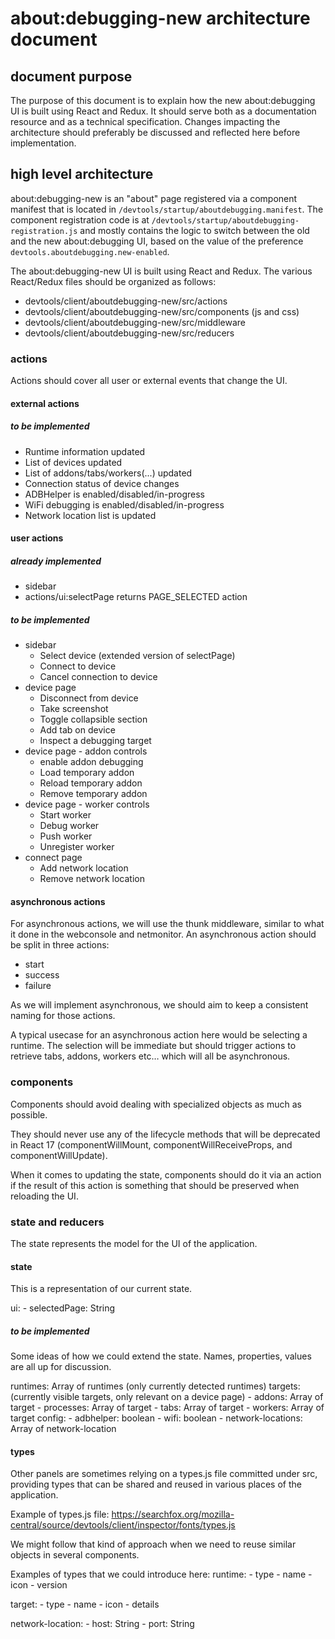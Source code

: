 # about:debugging-new architecture document

## document purpose
The purpose of this document is to explain how the new about:debugging UI is built using React and Redux. It should serve both as a documentation resource and as a technical specification. Changes impacting the architecture should preferably be discussed and reflected here before implementation.

## high level architecture
about:debugging-new is an "about" page registered via a component manifest that is located in `/devtools/startup/aboutdebugging.manifest`. The component registration code is at `/devtools/startup/aboutdebugging-registration.js` and mostly contains the logic to switch between the old and the new about:debugging UI, based on the value of the preference `devtools.aboutdebugging.new-enabled`.

The about:debugging-new UI is built using React and Redux. The various React/Redux files should be organized as follows:
- devtools/client/aboutdebugging-new/src/actions
- devtools/client/aboutdebugging-new/src/components (js and css)
- devtools/client/aboutdebugging-new/src/middleware
- devtools/client/aboutdebugging-new/src/reducers

### actions
Actions should cover all user or external events that change the UI.

#### external actions

##### to be implemented
  - Runtime information updated
  - List of devices updated
  - List of addons/tabs/workers(...) updated
  - Connection status of device changes
  - ADBHelper is enabled/disabled/in-progress
  - WiFi debugging is enabled/disabled/in-progress
  - Network location list is updated

#### user actions

##### already implemented
  - sidebar
   - actions/ui:selectPage returns PAGE_SELECTED action

##### to be implemented
  - sidebar
    - Select device (extended version of selectPage)
    - Connect to device
    - Cancel connection to device
  - device page
    - Disconnect from device
    - Take screenshot
    - Toggle collapsible section
    - Add tab on device
    - Inspect a debugging target
  - device page - addon controls
    - enable addon debugging
    - Load temporary addon
    - Reload temporary addon
    - Remove temporary addon
  - device page - worker controls
    - Start worker
    - Debug worker
    - Push worker
    - Unregister worker
  - connect page
    - Add network location
    - Remove network location

#### asynchronous actions
For asynchronous actions, we will use the thunk middleware, similar to what it done in the webconsole and netmonitor. An asynchronous action should be split in three actions:
- start
- success
- failure

As we will implement asynchronous, we should aim to keep a consistent naming for those actions.

A typical usecase for an asynchronous action here would be selecting a runtime. The selection will be immediate but should trigger actions to retrieve tabs, addons, workers etc… which will all be asynchronous.

### components
Components should avoid dealing with specialized objects as much as possible.

They should never use any of the lifecycle methods that will be deprecated in React 17 (componentWillMount, componentWillReceiveProps, and componentWillUpdate).

When it comes to updating the state, components should do it via an action if the result of this action is something that should be preserved when reloading the UI.

### state and reducers
The state represents the model for the UI of the application.

#### state
This is a representation of our current state.

  ui:
    - selectedPage: String

##### to be implemented
Some ideas of how we could extend the state. Names, properties, values are all up for discussion.

  runtimes: Array of runtimes (only currently detected runtimes)
  targets: (currently visible targets, only relevant on a device page)
    - addons: Array of target
    - processes: Array of target
    - tabs: Array of target
    - workers: Array of target
  config:
    - adbhelper: boolean
    - wifi: boolean
    - network-locations: Array of network-location

#### types
Other panels are sometimes relying on a types.js file committed under src, providing types that can be shared and reused in various places of the application.

Example of types.js file:
  https://searchfox.org/mozilla-central/source/devtools/client/inspector/fonts/types.js

We might follow that kind of approach when we need to reuse similar objects in several components.

Examples of types that we could introduce here:
  runtime:
    - type
    - name
    - icon
    - version

  target:
    - type
    - name
    - icon
    - details

  network-location:
    - host: String
    - port: String
